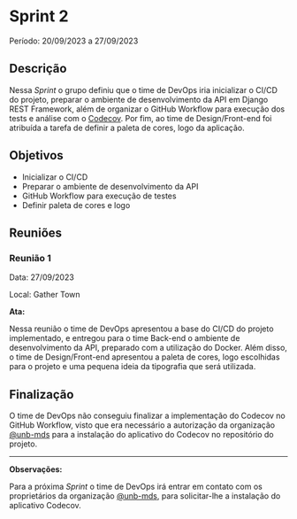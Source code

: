 # Sprint 2

Período: 20/09/2023 a 27/09/2023

## Descrição

Nessa _Sprint_ o grupo definiu que o time de DevOps iria inicializar o CI/CD do projeto, preparar o ambiente de desenvolvimento da API em Django REST Framework, além de organizar o GitHub Workflow para execução dos tests e análise com o [Codecov](https://about.codecov.io/). Por fim, ao time de Design/Front-end foi atribuída a tarefa de definir a paleta de cores, logo da aplicação.

## Objetivos

- Inicializar o CI/CD
- Preparar o ambiente de desenvolvimento da API
- GitHub Workflow para execução de testes
- Definir paleta de cores e logo

## Reuniões

### Reunião 1

Data: 27/09/2023

Local: Gather Town

**Ata:**

Nessa reunião o time de DevOps apresentou a base do CI/CD do projeto implementado, e entregou para o time Back-end o ambiente de desenvolvimento da API, preparado com a utilização do Docker. Além disso, o time de Design/Front-end apresentou a paleta de cores, logo escolhidas para o projeto e uma pequena ideia da tipografia que será utilizada.

## Finalização

O time de DevOps não conseguiu finalizar a implementação do Codecov no GitHub Workflow, visto que era necessário a autorização da organização [@unb-mds](https://github.com/unb-mds) para a instalação do aplicativo do Codecov no repositório do projeto.

---

**Observações:**

Para a próxima _Sprint_ o time de DevOps irá entrar em contato com os proprietários da organização [@unb-mds](https://github.com/unb-mds), para solicitar-lhe a instalação do aplicativo Codecov.
